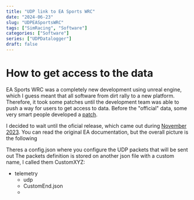 ```yaml
---
title: "UDP link to EA Sports WRC"
date: "2024-06-23"
slug: "UDPEASportsWRC"
tags: ["SimRacing", "Software"]
categories: ["Software"]
series: ["UDPDatalogger"]
draft: false
---
```


# How to get access to the data
EA Sports WRC was a completely new development using unreal engine, which I guess meant that all software from dirt rally to a new platform.
Therefore, it took some patches until the development team was able to push a way for users to get access to data.
Before the "official" data, some very smart people developed a [patch].

I decided to wait until the oficial release, which came out during [November 2023].
You can read the original EA documentation, but the overall picture is the following

Theres a config.json where you configure the UDP packets that will be sent out
The packets definition is stored on another json file with a custom name, I called them CustomXYZ:


- telemetry
  - udp
  - CustomEnd.json
  -

[patch]: https://www.overtake.gg/downloads/wrc-telemetry-patch.38991/
[November 2023]: https://answers.ea.com/t5/Guides-Documentation/EA-SPORTS-WRC-How-to-use-User-Datagram-Protocol-UDP-on-PC/m-p/13178407/thread-id/1